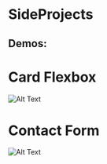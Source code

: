 # SideProjects

## Demos:

# Card Flexbox
![Alt Text](https://media.giphy.com/media/v1.Y2lkPTc5MGI3NjExN285cDZyNGpvcXZkOHN4MmwwN3JqZDQ0eDhsbHpwZTdidGViNW96OSZlcD12MV9pbnRlcm5hbF9naWZfYnlfaWQmY3Q9Zw/trWb981YxJ4qJqCdmz/giphy.gif)

# Contact Form
![Alt Text](https://media.giphy.com/media/Iy9rOKcWNjLdPJgIvp/giphy.gif)
